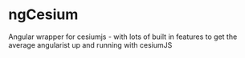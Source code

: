 # ngCesium
Angular wrapper for cesiumjs - with lots of built in features to get the average angularist up and running with cesiumJS
